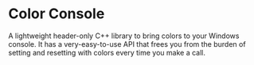 # Color Console

A lightweight header-only C++ library to bring colors to your Windows console. It has a very-easy-to-use API that frees you from the burden of setting and resetting with colors every time you make a call.